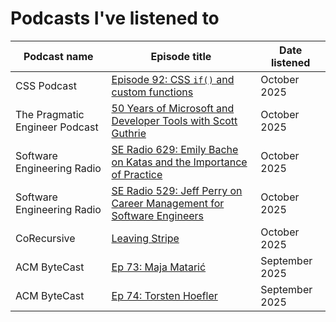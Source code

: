 # Podcasts I've listened to

| Podcast name | Episode title | Date listened | 
| --- | --- | --- |
| CSS Podcast | [Episode 92: CSS `if()` and custom functions](https://thecsspodcast.libsyn.com/92-css-if-and-custom-functions) | October 2025 |
| The Pragmatic Engineer Podcast | [50 Years of Microsoft and Developer Tools with Scott Guthrie](https://newsletter.pragmaticengineer.com/p/50-years-of-microsoft) | October 2025 |
| Software Engineering Radio | [SE Radio 629: Emily Bache on Katas and the Importance of Practice](https://se-radio.net/2024/08/se-radio-629-emily-bache-on-katas-and-the-importance-of-practice/) | October 2025 |
| Software Engineering Radio | [SE Radio 529: Jeff Perry on Career Management for Software Engineers](https://se-radio.net/2022/09/episode-529-jeff-perry-on-career-management-for-software-engineers/) | October 2025 |
| CoRecursive | [Leaving Stripe](https://corecursive.com/leaving-stripe-with-jon-de-le-motte/) | October 2025 |
| ACM ByteCast | [Ep 73: Maja Matarić](https://learning.acm.org/bytecast/ep73-maja-mataric) | September 2025 |
| ACM ByteCast | [Ep 74: Torsten Hoefler](https://learning.acm.org/bytecast/ep74-torsten-hoefler) | September 2025 |
